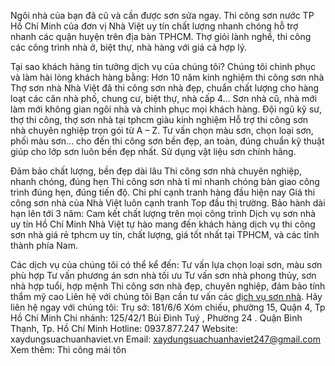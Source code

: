 Ngôi nhà của bạn đã cũ và cần được sơn sửa ngay.
Thi công sơn nước TP Hồ Chí Minh của đơn vị Nhà Việt uy tín chất lượng nhanh chóng hỗ trợ nhanh các quận huyện trên địa bàn TPHCM. Thợ giỏi lành nghề, thi công các công trình nhà ở, biệt thự, nhà hàng với giá cả hợp lý.

Tại sao khách hàng tin tưởng dịch vụ của chúng tôi?
Chúng tôi chinh phục và làm hài lòng khách hàng bằng:
Hơn 10 năm kinh nghiệm thi công sơn nhà
Thợ sơn nhà Nhà Việt đã thi công sơn nhà đẹp, chuẩn chất lượng cho hàng loạt các căn nhà phố, chung cư, biệt thự, nhà cấp 4… 
Sơn nhà cũ, nhà mới làm mới không gian ngôi nhà và chinh phục mọi khách hàng.
Đội ngũ kỹ sư, thợ thi công, thợ sơn nhà tại tphcm giàu kinh nghiệm
Hỗ trợ thi công sơn nhà chuyên nghiệp trọn gói từ A – Z. Tư vấn chọn màu sơn, chọn loại sơn, phối màu sơn… cho đến thi công sơn bền đẹp, an toàn, đúng chuẩn kỹ thuật giúp cho lớp sơn luôn bền đẹp nhất.
Sử dụng vật liệu sơn chính hãng.

Đảm bảo chất lượng, bền đẹp dài lâu
Thi công sơn nhà chuyên nghiệp, nhanh chóng, đúng hẹn
Thi công sơn nhà tỉ mỉ nhanh chóng bàn giao công trình đúng hẹn, đúng tiến độ.
Chi phí cạnh tranh hàng đầu hiện nay
Giá thi công sơn nhà của Nhà Việt luôn cạnh tranh Top đầu thị trường.
Bảo hành dài hạn lên tới 3 năm: Cam kết chất lượng trên mọi công trình
Dịch vụ sơn nhà uy tín Hồ Chí Minh
Nhà Việt tự hào mang đến khách hàng dịch vụ thi công sơn nhà giá rẻ tphcm uy tín, chất lượng, giá tốt nhất tại TPHCM, và các tỉnh thành phía Nam.

Các dịch vụ của chúng tôi có thể kể đến:
Tư vấn lựa chọn loại sơn, màu sơn phù hợp
Tư vấn phương án sơn nhà tối ưu
Tư vấn sơn nhà phong thủy, sơn nhà hợp tuổi, hợp mệnh
Thi công sơn nhà đẹp, chuyên nghiệp, đảm bảo tính thẩm mỹ cao
Liên hệ với chúng tôi
Bạn cần tư vấn các [dịch vụ sơn nhà](https://xaydungsuachuanhaviet.vn/dich-vu-son-sua-nha-chuyen-nghiep.html). Hãy liên hệ ngay với chúng tôi:
Trụ sở: 181/6/6  Xóm chiếu, phường 15, Quận 4, Tp Hồ Chí Minh
Chi nhánh: 125/42/1 Bùi Đình Tuý , Phường 24 . Quận Bình Thạnh, Tp. Hồ Chí Minh
Hotline: 0937.877.247
Website: xaydungsuachuanhaviet.vn
Email: xaydungsuachuanhaviet247@gmail.com
Xem thêm: Thi công mái tôn
